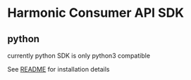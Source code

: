# Harmonic Consumer API SDK

## python
currently python SDK is only python3 compatible

See [README](python/README.md) for installation details

